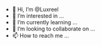- 👋 Hi, I’m @Luxreel
- 👀 I’m interested in ...
- 🌱 I’m currently learning ...
- 💞️ I’m looking to collaborate on ...
- 📫 How to reach me ...

<!---
Luxreel/Luxreel is a ✨ special ✨ repository because its `README.md` (this file) appears on your GitHub profile.
You can click the Preview link to take a look at your changes.
--->
